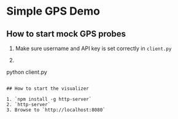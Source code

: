 # Simple GPS Demo

## How to start mock GPS probes

1. Make sure username and API key is set correctly in `client.py`
2. ```
  python client.py
  ```

## How to start the visualizer

1. `npm install -g http-server`
2. `http-server`
3. Browse to `http://localhost:8080`
